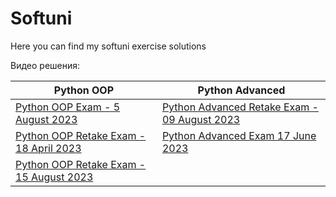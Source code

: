 # Softuni
Here you can find my softuni exercise solutions


Видео решения:


| Python OOP                                                                                                         | Python Advanced                                                                                            |
|--------------------------------------------------------------------------------------------------------------------|------------------------------------------------------------------------------------------------------------|
| [Python OOP Exam - 5 August 2023](https://youtu.be/cAIHYrK_hcY)                                                    | [Python Advanced Retake Exam - 09 August 2023](https://www.youtube.com/watch?v=7HZYCY6mxDg)                |
| [Python OOP Retake Exam - 18 April 2023](https://www.youtube.com/playlist?list=PLP4_QTN3JBG2-8TfKQ6-WZxVkgE-VPGim) | [Python Advanced Exam 17 June 2023](https://www.youtube.com/watch?v=xvcP3y29bKA&t=2397s&ab_channel=pytomi) |
| [Python OOP Retake Exam - 15 August 2023](https://youtu.be/q4FfiQgGML8)                                            |                                                                                                            |


